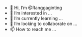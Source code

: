 - 👋 Hi, I’m @Ranggaginting
- 👀 I’m interested in ...
- 🌱 I’m currently learning ...
- 💞️ I’m looking to collaborate on ...
- 📫 How to reach me ...

<!---
Ranggaginting/Ranggaginting is a ✨ special ✨ repository because its `README.md` (this file) appears on your GitHub profile.
You can click the Preview link to take a look at your changes.
--->
